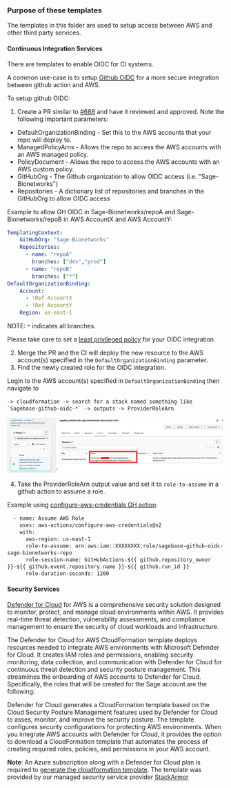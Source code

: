 ### Purpose of these templates

The templates in this folder are used to setup access between AWS
and other third party services.

#### Continuous Integration Services

There are templates to enable OIDC for CI systems.

A common use-case is to setup [Github OIDC](https://docs.github.com/en/actions/deployment/security-hardening-your-deployments/configuring-openid-connect-in-amazon-web-services)
for a more secure integration between github action and AWS.

To setup github OIDC:
1. Create a PR similar to [#688](https://github.com/Sage-Bionetworks-IT/organizations-infra/pull/688)
and have it reviewed and approved. Note the following important parameters:
* DefaultOrganizationBinding - Set this to the AWS accounts that your repo will deploy to.
* ManagedPolicyArns - Allows the repo to access the AWS accounts with an AWS managed policy.
* PolicyDocument - Allows the repo to access the AWS accounts with an AWS custom policy.
* GitHubOrg - The Github organization to allow OIDC access (i.e. "Sage-Bionetworks")
* Repositories - A dictionary list of repositories and branches in the GitHubOrg to allow OIDC access

Example to allow GH OIDC in Sage-Bionetworks/repoA and Sage-Bionetworks/repoB in AWS AccountX and AWS AccountY:
```yaml
TemplatingContext:
    GitHubOrg: "Sage-Bionetworks"
    Repositories:
      - name: "repoA"
        branches: ["dev","prod"]
      - name: "repoB"
        branches: ["*"]
DefaultOrganizationBinding:
    Account:
      - !Ref AccountX
      - !Ref AccountY
    Region: us-east-1
```
NOTE: `*` indicates all branches.

  Please take care to set a [least privileged policy](https://csrc.nist.gov/glossary/term/least_privilege) for your OIDC integration.

2. Merge the PR and the CI will deploy the new resource to the AWS account(s) specified in the `DefaultOrganizationBinding` parameter.
3. Find the newly created role for the OIDC integration.

Login to the AWS account(s) specified in `DefaultOrganizationBinding` then navigate to
```
-> cloudformation -> search for a stack named something like `Sagebase-github-oidc-*` -> outputs -> ProviderRoleArn
```

![Cloudformation ProviderRoleArn value](aws-console-oidc-provider-role.png)

4. Take the ProviderRoleArn output value and set it to `role-to-assume`
in a github action to assume a role.

Example using [configure-aws-credentials GH action](https://github.com/aws-actions/configure-aws-credentials):
```
  - name: Assume AWS Role
    uses: aws-actions/configure-aws-credentials@v2
    with:
      aws-region: us-east-1
      role-to-assume: arn:aws:iam::XXXXXXXX:role/sagebase-github-oidc-sage-bionetworks-repo
      role-session-name: GitHubActions-${{ github.repository_owner }}-${{ github.event.repository.name }}-${{ github.run_id }}
      role-duration-seconds: 1200
```


#### Security Services

[Defender for Cloud](https://learn.microsoft.com/en-us/azure/defender-for-cloud/defender-for-cloud-introduction)
for AWS is a comprehensive security solution designed to monitor, protect, and manage
cloud environments within AWS. It provides real-time threat detection, vulnerability
assessments, and compliance management to ensure the security of cloud  workloads and
infrastructure.

The Defender for Cloud for AWS CloudFormation template deploys resources needed to
integrate AWS environments with Microsoft Defender for Cloud. It creates IAM roles
and permissions, enabling security monitoring, data collection, and communication
with Defender for Cloud for continuous threat detection and security posture management.
This streamlines the onboarding of AWS accounts to Defender for Cloud. Specifically,
the roles that will be created for the Sage account are the following:

Defender for Cloud generates a CloudFormation template based on the Cloud Security Posture
Management features used by Defender for Cloud to asses, monitor, and improve the security
posture. The template configures security configurations for protecting AWS environments.
When you integrate AWS accounts with Defender for Cloud, it provides the option to download
a CloudFormation template that automates the process of creating required roles, policies,
and permissions in your AWS account.

__Note__: An Azure subscription along with a Defender for Cloud plan is required
to [generate the cloudformation template](https://learn.microsoft.com/en-us/azure/defender-for-cloud/quickstart-onboard-aws).
The template was provided by our managed security service provider  [StackArmor](https://stackarmor.com/)
